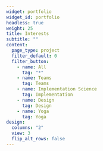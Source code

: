 ```yaml
---
widget: portfolio
widget_id: portfolio
headless: true
weight: 25
title: Interests
subtitle: ""
content:
  page_type: project
  filter_default: 0
  filter_button:
    - name: All
      tag: "*"
    - name: Teams
      tag: Teams
    - name: Implementation Science
      tag: Implementation
    - name: Design
      tag: Design
    - name: Yoga
      tag: Yoga
design:
  columns: "2"
  view: 3
  flip_alt_rows: false
---
```

